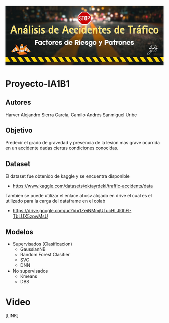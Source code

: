 
![banner](image.png)
# Proyecto-IA1B1

## Autores
Harver Alejandro Sierra García, Camilo Andrés Sanmiguel Uribe

## Objetivo
Predecir el grado de gravedad y presencia de la lesion mas grave ocurrida en un accidente dadas ciertas condiciones conocidas.

## Dataset


El dataset fue obtenido de kaggle y se encuentra disponible
* https://www.kaggle.com/datasets/oktayrdeki/traffic-accidents/data  

Tambien se puede utilizar el enlace al csv alojado en drive el cual es el utilizado para la carga del dataframe en el colab
* https://drive.google.com/uc?id=1ZeiNMmjUTucHLJl0hFI-TbLUX5zpwMsU

## Modelos
* Supervisados (Clasificacion)
    * GaussianNB
    * Random Forest Clasifier
    * SVC
    * DNN
* No supervisados
    * Kmeans
    * DBS

# Video

[LINK]